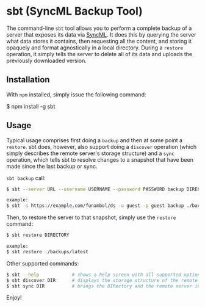 # sbt (SyncML Backup Tool)

The command-line ``sbt`` tool allows you to perform a complete backup
of a server that exposes its data via
[SyncML](http://en.wikipedia.org/wiki/SyncML). It does this by
querying the server what data stores it contains, then requesting all
the content, and storing it opaquely and format agnostically in a
local directory. During a ``restore`` operation, it simply tells the
server to delete all of its data and uploads the previously downloaded
version.

## Installation

With ``npm`` installed, simply issue the following command:

  $ npm install -g sbt

## Usage

Typical usage comprises first doing a ``backup`` and then at some
point a ``restore``. sbt does, however, also support doing a
``discover`` operation (which simply describes the remote server's
storage structure) and a ``sync`` operation, which tells sbt to
resolve changes to a snapshot that have been made since the last
backup or sync.

``sbt backup`` call:

``` bash
$ sbt --server URL --username USERNAME --password PASSWORD backup DIRECTORY

example:
$ sbt -s https://example.com/funambol/ds -u guest -p guest backup ./backups/latest
```

Then, to restore the server to that snapshot, simply use the ``restore`` command:

``` bash
$ sbt restore DIRECTORY

example:
$ sbt restore ./backups/latest
```

Other supported commands:

``` bash
$ sbt --help            # shows a help screen with all supported options
$ sbt discover DIR      # displays the storage structure of the remote server
$ sbt sync DIR          # brings the DIRectory and the remote server into sync
```

Enjoy!

